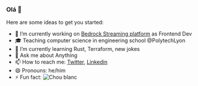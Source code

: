 ### Olá 👋


Here are some ideas to get you started:

- 🔭 I’m currently working on [Bedrock Streaming platform](https://www.bedrockstreaming.com/) as Frontend Dev
- 🎓 Teaching computer science in engineering school @PolytechLyon
- 🌱 I’m currently learning Rust, Terraform, new jokes
- 💬 Ask me about Anything
- 📫 How to reach me: [Twitter](https://twitter.com/Slashgear_), [Linkedin](https://www.linkedin.com/in/antoine-caron-7089788a/)
- 😄 Pronouns: he/him
- ⚡ Fun fact: 
![Chou blanc](https://slashgear.github.io//static/chou-blanc-a03fe9990f63583a7e3cbadc425a5893.gif")
